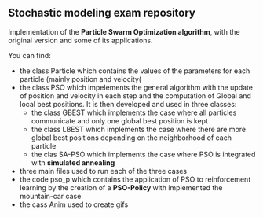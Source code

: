 ## Stochastic modeling exam repository

Implementation of the **Particle Swarm Optimization algorithm**, with the original version and some of its applications.

You can find:
- the class Particle which contains the values of the parameters for each particle (mainly position and velocity(
- the class PSO which impelements the general algorithm with the update of position and velocity in each step and the computation of Global and local best positions. It is then developed and used in three classes:
  - the class GBEST which implements the case where all particles communicate and only one global best position is kept
  - the class LBEST which implements the case where there are more global best positions depending on the neighborhood of each particle
  - the clas SA-PSO which implements the case where PSO is integrated with **simulated annealing**
- three main files used to run each of the three cases
- the code pso_p which contains the application of PSO to reinforcement learning by the creation of a **PSO-Policy** with implemented the mountain-car case
- the cass Anim used to create gifs


